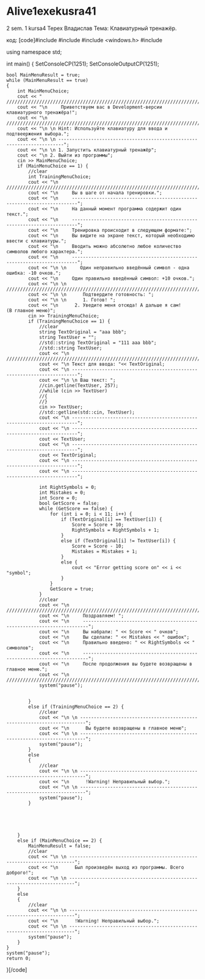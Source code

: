 # Alive1exekusra41
2 sem. 1 kursa4
Терех Владислав
Тема: Клавиатурный тренажёр.


код:
[code]#include <iostream>
#include <string>
#include <windows.h>
#include <cstring>

using namespace std;


int main()
{
	SetConsoleCP(1251);
	SetConsoleOutputCP(1251);

	bool MainMenuResult = true;
	while (MainMenuResult == true)
	{
		int MainMenuChoice;
		cout << " ////////////////////////////////////////////////////////////////////////";
		cout << "\n     Приветствуем вас в Development-версии клавиатурного тренажёра!";
		cout << "\n ////////////////////////////////////////////////////////////////////////";
		cout << "\n \n Hint: Используйте клавиатуру для ввода и подтвеержения выбора.";
		cout << "\n \n ------------------------------------------------------------------------";
		cout << "\n \n 1. Запустить клавиатурный тренажёр";
		cout << "\n 2. Выйти из программы";
		cin >> MainMenuChoice;
		if (MainMenuChoice == 1) {
			//clear
			int TrainingMenuChoice;
			cout << "\n ////////////////////////////////////////////////////////////////////////";
			cout << "\n     Вы в шаге от начала тренировки.";
			cout << "\n     ------------------------------------------------------------------------";
			cout << "\n     На данный момент программа содержит один текст.";
			cout << "\n     ------------------------------------------------------------------------";
			cout << "\n     Тренировка происходит в следующем формате:";
			cout << "\n     Вы видите на экране текст, который необходимо ввести с клавиатуры.";
			cout << "\n     Вводить можно абсолютно любое количество символов любого характера.";
			cout << "\n     ------------------------------------------------------------------------";
			cout << "\n \n     Один неправильно введённый символ - одна ошибка: -10 очков.";
			cout << "\n     Один правильно введённый символ: +10 очков.";
			cout << "\n \n ////////////////////////////////////////////////////////////////////////";
			cout << "\n \n      Подтвердите готовность: ";
			cout << "\n \n      1. Готов! ";
			cout << "\n      2. Уведите меня отсюда! А дальше я сам!     (В главное меню)";
			cin >> TrainingMenuChoice;
			if (TrainingMenuChoice == 1) {
				//clear
				string TextOriginal = "aaa bbb";
				string TextUser = "";
				//std::string TextOriginal = "111 aaa bbb";
				//std::string TextUser;
				cout << "\n ////////////////////////////////////////////////////////////////////////";
				cout << "\n Текст для ввода: "<< TextOriginal;
				cout << "\n ------------------------------------------------------------------------";
				cout << "\n \n Ваш текст: ";
				//cin.getline(TextUser, 257);
				//while (cin >> TextUser) 
				//{
				//}
				cin >> TextUser;
				//std::getline(std::cin, TextUser);
				cout << "\n ------------------------------------------------------------------------";
				cout << "\n ------------------------------------------------------------------------";
				cout << TextUser;
				cout << "\n ------------------------------------------------------------------------";
				cout << TextOriginal;
				cout << "\n ------------------------------------------------------------------------";
				cout << "\n ------------------------------------------------------------------------";
				
				int RightSymbols = 0;
				int Mistakes = 0;
				int Score = 0;
				bool GetScore = false;
				while (GetScore == false) {
					for (int i = 0; i < 11; i++) {
						if (TextOriginal[i] == TextUser[i]) {
							Score = Score + 10;
							RightSymbols = RightSymbols + 1;
						}
						else if (TextOriginal[i] != TextUser[i]) {
							Score = Score - 10;
							Mistakes = Mistakes + 1;
						}
						else {
							cout << "Error getting score on" << i << "symbol";
						}					
					}
					GetScore = true;					
				}
				//clear
				cout << "\n ////////////////////////////////////////////////////////////////////////";
				cout << "\n     Поздравляем! ";
				cout << "\n     ------------------------------------------------------------------------";
				cout << "\n     Вы набрали: " << Score << " очков";
				cout << "\n     Вы сделали: " << Mistakes << " ошибок";
				cout << "\n     Правильно введено: " << RightSymbols << " символов";
				cout << "\n     ------------------------------------------------------------------------";
				cout << "\n     После продолжения вы будете возвращены в главное меню.";
				cout << "\n ////////////////////////////////////////////////////////////////////////";
				system("pause");

				
			}
			else if (TrainingMenuChoice == 2) {
				//clear
				cout << "\n \n ------------------------------------------------------------------------";
				cout << "\n      Вы будете возвращены в главное меню";
				cout << "\n \n ------------------------------------------------------------------------";
				system("pause");
			}
			else
			{
				//clear
				cout << "\n \n ------------------------------------------------------------------------";
				cout << "\n      !Warning! Неправильный выбор.";
				cout << "\n \n ------------------------------------------------------------------------";
				system("pause");
			}





		}
		else if (MainMenuChoice == 2) {
			MainMenuResult = false;
			//clear
			cout << "\n \n ------------------------------------------------------------------------";
			cout << "\n      Был произведён выход из программы. Всего доброго!";
			cout << "\n \n ------------------------------------------------------------------------";
		}
		else
		{
			//clear
			cout << "\n \n ------------------------------------------------------------------------";
			cout << "\n      !Warning! Неправильный выбор.";
			cout << "\n \n ------------------------------------------------------------------------";
			system("pause");
		}
	}
	system("pause");
	return 0;
}[/code]
